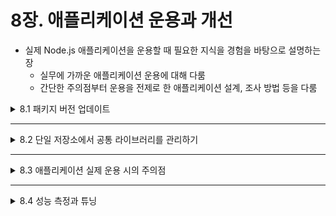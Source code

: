 # 8장. 애플리케이션 운용과 개선

* 실제 Node.js 애플리케이션을 운용할 때 필요한 지식을 경험을 바탕으로 설명하는 장
  * 실무에 가까운 애플리케이션 운용에 대해 다룸
  * 간단한 주의점부터 운용을 전제로 한 애플리케이션 설계, 조사 방법 등을 다룸

<details>
<summary>8.1 패키지 버전 업데이트</summary>
<div markdown="1">    

### 8.1.1 npm audit

</div>
</details>

___

<details>
<summary>8.2 단일 저장소에서 공통 라이브러리를 관리하기</summary>
<div markdown="1">    

### 8.2.1 공통 처리 설계

</div>
</details>

___

<details>
<summary>8.3 애플리케이션 실제 운용 시의 주의점</summary>
<div markdown="1">    

### 8.3.1 Node.js는 가급적이면 최신 LTS 버전을 이용하기

### 8.3.2 요청이 뒤섞이지 않도록 설계하기

### 8.3.3 거대한 JSON 피하기(JSON.parse/JSON.stringify)

### 8.3.4 동기 함수를 피하기

### 8.3.5 긴 루프를 피하기

</div>
</details>

___

<details>
<summary>8.4 성능 측정과 튜닝</summary>
<div markdown="1">    

### 8.4.1 프로덕션과 동등하게 동작하는 환경 준비

### 8.4.2 성능 측정 도구 도입

### 8.4.3 성능 튜닝

### 8.4.4 메모리 누수 조사

### 8.4.5 메모리 힙 덤프
</div>
</details>
